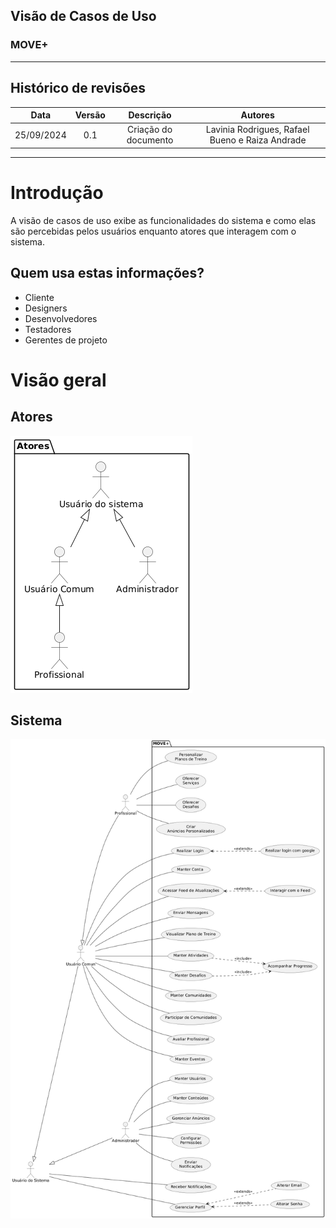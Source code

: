 <h2>Visão de Casos de Uso</h2>

<h3>MOVE+</h3>

---

## Histórico de revisões

|    Data    | Versão |      Descrição       |                     Autores                     |
| :--------: | :----: | :------------------: | :---------------------------------------------: |
| 25/09/2024 |  0.1   | Criação do documento | Lavinia Rodrigues, Rafael Bueno e Raiza Andrade |

---

# Introdução

A visão de casos de uso exibe as funcionalidades do sistema e como elas são percebidas pelos usuários enquanto atores que interagem com o sistema.

## Quem usa estas informações?

- Cliente
- Designers
- Desenvolvedores
- Testadores
- Gerentes de projeto

# Visão geral

## Atores

![Atores](view-usecase/atores.png)

## Sistema

![Sistema](view-usecase/usecase.png)
